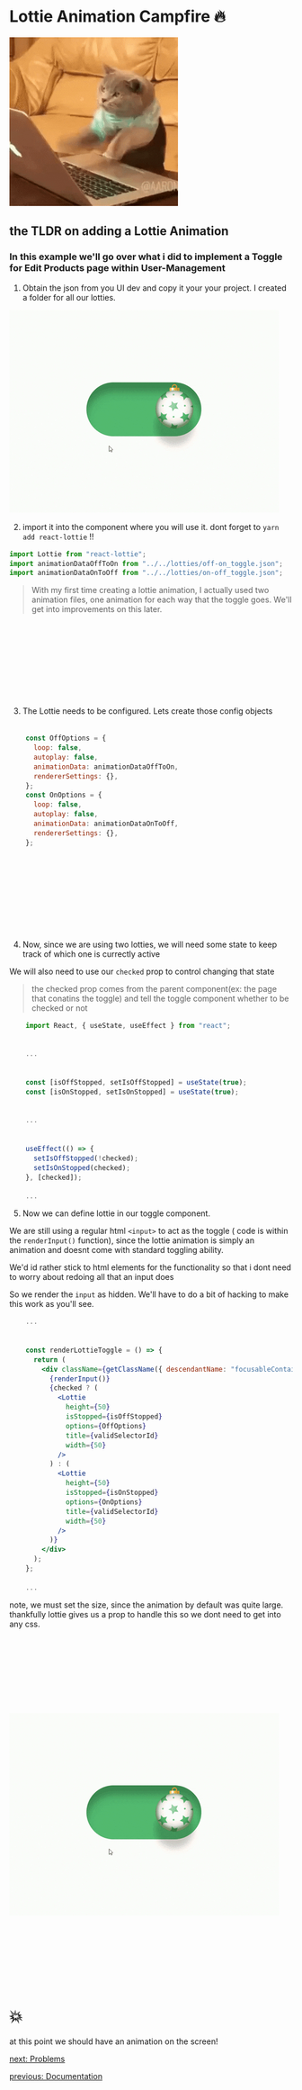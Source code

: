 # Lottie Animation Campfire 🔥


![cattyping](./images/cattyping.gif)

## the TLDR on adding a Lottie Animation

### In this example we'll go over what i did to implement a Toggle for Edit Products page within User-Management

1. Obtain the json from you UI dev and copy it your your project. I created a folder for all our lotties.

![toggle](./images/toggleAnimation.gif)

2. import it into the component where you will use it. dont forget to `yarn add react-lottie` !!

```jsx
import Lottie from "react-lottie";
import animationDataOffToOn from "../../lotties/off-on_toggle.json";
import animationDataOnToOff from "../../lotties/on-off_toggle.json";
```


> With my first time creating a lottie animation, I actually used two animation files, one animation for each way that the toggle goes. We'll get into improvements on this later.

<br></br>
<br></br>
<br></br>
<br></br>

3. The Lottie needs to be configured. Lets create those config objects
```jsx

    const OffOptions = {
      loop: false,
      autoplay: false,
      animationData: animationDataOffToOn,
      rendererSettings: {},
    };
    const OnOptions = {
      loop: false,
      autoplay: false,
      animationData: animationDataOnToOff,
      rendererSettings: {},
    };
```

<br></br>
<br></br>
<br></br>
<br></br>

4. Now, since we are using two lotties, we will need some state to keep track of which one is currectly active

We will also need to use our `checked` prop to control changing that state
> the checked prop comes from the parent component(ex: the page that conatins the toggle) and tell the toggle component whether to be checked or not

```jsx
    import React, { useState, useEffect } from "react";


    ...


    const [isOffStopped, setIsOffStopped] = useState(true);
    const [isOnStopped, setIsOnStopped] = useState(true);


    ...


    useEffect(() => {
      setIsOffStopped(!checked);
      setIsOnStopped(checked);
    }, [checked]);

    ...


```




5. Now we can define lottie in our toggle component.

We are still using a regular html `<input>` to act as the toggle ( code is within the `renderInput()` function), since the lottie animation is simply an animation and doesnt come with standard toggling ability.

We'd id rather stick to html elements for the functionality so that i dont need to worry about redoing all that an input does

So we render the `input` as hidden. We'll have to do a bit of hacking to make this work as you'll see.
```jsx
    ...


    const renderLottieToggle = () => {
      return (
        <div className={getClassName({ descendantName: "focusableContainer" })}>
          {renderInput()}
          {checked ? (
            <Lottie
              height={50}
              isStopped={isOffStopped}
              options={OffOptions}
              title={validSelectorId}
              width={50}
            />
          ) : (
            <Lottie
              height={50}
              isStopped={isOnStopped}
              options={OnOptions}
              title={validSelectorId}
              width={50}
            />
          )}
        </div>
      );
    };

    ...
 ```

note, we must set the size, since the animation by default was quite large. thankfully lottie gives us a prop to handle this so we dont need to get into any css.

<br></br>
<br></br>
<br></br>
<br></br>
![toggle](./images/toggleAnimation.gif)
<br></br>
<br></br>
<br></br>
<br></br>


# 💥
at this point we should have an animation on the screen!





[next: Problems](problems.md)

[previous: Documentation](documentation.md)

